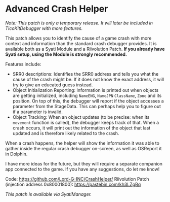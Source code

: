 # Advanced Crash Helper

*Note: This patch is only a temporary release. It will later be included in TicoKitDebugger with more features.*

This patch allows you to identify the cause of a game crash with more context and information than the standard crash debugger provides.
It is available both as a Syati Module and a Riivolution Patch.
**If you already have Syati setup, using the Module is strongly recommended.**

Features include:
- SRR0 descriptions: Identifies the SRR0 address and tells you what the cause of the crash might be. If it does not know the exact address, it will try to give an educated guess instead.
- Object Initialization Reporting: Information is printed out when objects are getting initialized, including `NameENG`, `NameJPN` `ClassName`, `Zone` and its position. On top of this, the debugger will report if the object accesses a parameter from the StageData. This can perhaps help you to figure out if a parameter is invalid.
- Object Tracking: When an object updates (to be precise: when its `movement` function is called), the debugger keeps track of that. When a crash occurs, it will print out the information of the object that last updated and is therefore likely related to the crash.

When a crash happens, the helper will show the information it was able to gather inside the regular crash debugger on-screen, as well as OSReport it in Dolphin.

I have more ideas for the future, but they will require a separate companion app connected to the game. If you have any suggestions, do let me know!

Code: https://github.com/Lord-G-INC/CrashHelper/
Riivolution Patch (injection address 0x80001800): https://pastebin.com/kh3LZgBq

*This patch is available via SyatiManager.*
